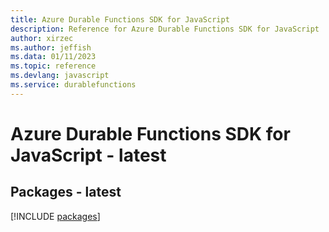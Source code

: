 ```yaml
---
title: Azure Durable Functions SDK for JavaScript
description: Reference for Azure Durable Functions SDK for JavaScript
author: xirzec
ms.author: jeffish
ms.data: 01/11/2023
ms.topic: reference
ms.devlang: javascript
ms.service: durablefunctions
---
```

# Azure Durable Functions SDK for JavaScript - latest
## Packages - latest
[!INCLUDE [packages](durable-functions-index.md)]